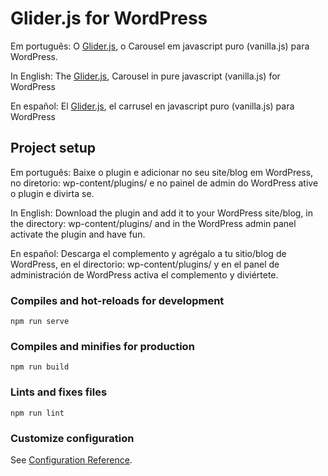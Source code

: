 # Glider.js for WordPress

Em português:
O [Glider.js](https://nickpiscitelli.github.io/Glider.js/), o Carousel em javascript puro (vanilla.js) para WordPress.

In English:
The [Glider.js](https://nickpiscitelli.github.io/Glider.js/), Carousel in pure javascript (vanilla.js) for WordPress 

En español:
El [Glider.js](https://nickpiscitelli.github.io/Glider.js/), el carrusel en javascript puro (vanilla.js) para WordPress 

## Project setup
Em português:
Baixe o plugin e adicionar no seu site/blog em WordPress, no diretorio: wp-content/plugins/ e no painel de admin do WordPress ative o plugin e divirta se.

In English:
Download the plugin and add it to your WordPress site/blog, in the directory: wp-content/plugins/ and in the WordPress admin panel activate the plugin and have fun.

En español:
Descarga el complemento y agrégalo a tu sitio/blog de WordPress, en el directorio: wp-content/plugins/ y en el panel de administración de WordPress activa el complemento y diviértete.

### Compiles and hot-reloads for development
```
npm run serve
```

### Compiles and minifies for production
```
npm run build
```

### Lints and fixes files
```
npm run lint
```

### Customize configuration
See [Configuration Reference](https://cli.vuejs.org/config/).
